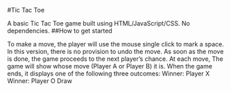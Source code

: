 #Tic Tac Toe

A basic Tic Tac Toe game built using HTML/JavaScript/CSS. No dependencies.
##How to get started

To make a move, the player will use the mouse single click to mark a space. In this version, there is no provision to undo the move. As soon as the move is done, the game proceeds to the next player’s chance.
At each move, The game will show whose move (Player A or Player B) it is. When the game ends, it displays one of the following three outcomes:
Winner: Player X
Winner: Player O
Draw
